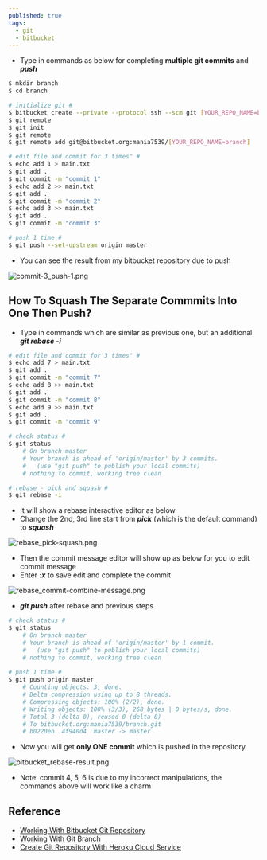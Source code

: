 ```yaml
---
published: true
tags:
  - git
  - bitbucket
---
```

* Type in commands as below for completing **multiple git commits** and **_push_**

```bash	
$ mkdir branch
$ cd branch

# initialize git #
$ bitbucket create --private --protocol ssh --scm git [YOUR_REPO_NAME=branch]
$ git remote
$ git init
$ git remote
$ git remote add git@bitbucket.org:mania7539/[YOUR_REPO_NAME=branch]

# edit file and commit for 3 times" #
$ echo add 1 > main.txt
$ git add .
$ git commit -m "commit 1"
$ echo add 2 >> main.txt
$ git add .
$ git commit -m "commit 2"
$ echo add 3 >> main.txt
$ git add .
$ git commit -m "commit 3"

# push 1 time #
$ git push --set-upstream origin master
```

* You can see the result from my bitbucket repository due to push

![commit-3_push-1.png]({{site.url}}{{site.baseurl}}/images/commit-3_push-1.png)



## How To Squash The Separate Commmits Into One Then Push?


* Type in commands which are similar as previous one, but an additional **_git rebase -i_**


```bash
# edit file and commit for 3 times" #
$ echo add 7 > main.txt
$ git add .
$ git commit -m "commit 7"
$ echo add 8 >> main.txt
$ git add .
$ git commit -m "commit 8"
$ echo add 9 >> main.txt
$ git add .
$ git commit -m "commit 9"

# check status #
$ git status
	# On branch master
	# Your branch is ahead of 'origin/master' by 3 commits.
	#  	(use "git push" to publish your local commits)
	# nothing to commit, working tree clean

# rebase - pick and squash #
$ git rebase -i
```

* It will show a rebase interactive editor as below
* Change the 2nd, 3rd line start from **_pick_** (which is the default command) to **_squash_**

![rebase_pick-squash.png]({{site.url}}{{site.baseurl}}/images/rebase_pick-squash.png)


* Then the commit message editor will show up as below for you to edit commit message
* Enter **_:x_** to save edit and complete the commit

![rebase_commit-combine-message.png]({{site.url}}{{site.baseurl}}/images/rebase_commit-combine-message.png)


* **_git push_** after rebase and previous steps

```bash	
# check status #
$ git status
	# On branch master
	# Your branch is ahead of 'origin/master' by 1 commit.
  	#	(use "git push" to publish your local commits)
	# nothing to commit, working tree clean
    
# push 1 time #
$ git push origin master
	# Counting objects: 3, done.
	# Delta compression using up to 8 threads.
	# Compressing objects: 100% (2/2), done.
	# Writing objects: 100% (3/3), 268 bytes | 0 bytes/s, done.
	# Total 3 (delta 0), reused 0 (delta 0)
	# To bitbucket.org:mania7539/branch.git
   	# b0220eb..4f940d4  master -> master
```

* Now you will get **only ONE commit** which is pushed in the repository

![bitbucket_rebase-result.png]({{site.url}}{{site.baseurl}}/images/bitbucket_rebase-result.png)


* Note: commit 4, 5, 6 is due to my incorrect manipulations, the commands above will work like a charm


## Reference
* [Working With Bitbucket Git Repository]({{site.url}}{{site.baseurl}}/working-with-bitbucket-git-repository.html)
* [Working With Git Branch]({{site.url}}{{site.baseurl}}/working-with-git-branch.html)
* [Create Git Repository With Heroku Cloud Service]({{site.url}}{{site.baseurl}}/create-git-repository-with-heroku-cloud-service.html)
